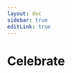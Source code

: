 ```yaml
---
layout: doc
sidebar: true
editLink: true
---
```


# Celebrate

<!-- <Celebrate :componentProps="componentProps" /> -->

<display-container :component="AniLoading" :componentProps="componentProps" />

<script setup lang="ts">
import { reactive } from 'vue';
import Celebrate from "../../../packages/components/other/celebrate.vue";
import { AniLoading } from "../../../dist";

const componentProps = reactive([
  {
    type: 'circle',
    show: true,
  }, {
    type: 'incomplete-circle',
    show: true,
  }
]);
</script>

<style>
@import '../../../dist/style.css'
</style>
